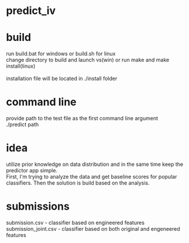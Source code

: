 # predict_iv

# build
run build.bat for windows or build.sh for linux<br/>
change directory to build and launch vs(win) or run make and make install(linux)<br/><br/>
installation file will be located in ./install folder

# command line
provide path to the test file as the first command line argument<br/>
./predict path <br/>

# idea
utilize prior knowledge on data distribution and in the same time keep the predictor app simple.<br/>
First, I'm trying to analyze the data and get baseline scores for popular classifiers. Then the solution is build based on the analysis.

# submissions
submission.csv - classifier based on engineered features<br/>
submission_joint.csv - classifier based on both original and engeneered features<br/>